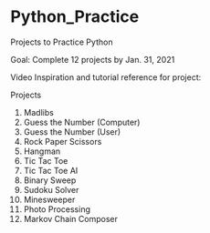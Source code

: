 # Python_Practice
Projects to Practice Python

Goal: Complete 12 projects by Jan. 31, 2021

Video Inspiration and tutorial reference for project:

Projects
1. Madlibs
2. Guess the Number (Computer)
3. Guess the Number (User)
4. Rock Paper Scissors
5. Hangman
6. Tic Tac Toe
7. Tic Tac Toe AI
8. Binary Sweep
9. Sudoku Solver
10. Minesweeper
11. Photo Processing
12. Markov Chain Composer
